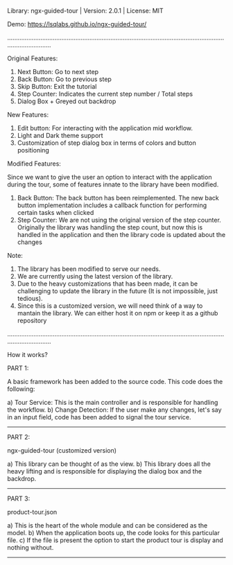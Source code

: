Library: ngx-guided-tour |
Version: 2.0.1 |
License: MIT

Demo: https://lsqlabs.github.io/ngx-guided-tour/

.....................................................................................................................................................

Original Features:

1) Next Button: Go to next step
2) Back Button: Go to previous step
3) Skip Button: Exit the tutorial
4) Step Counter: Indicates the current step number / Total steps
5) Dialog Box + Greyed out backdrop


New Features:

1) Edit button: For interacting with the application mid workflow.
2) Light and Dark theme support
3) Customization of step dialog box in terms of colors and button positioning


Modified Features:

Since we want to give the user an option to interact with the application during the tour, some of features 
innate to the library have been modified. 

1) Back Button: The back button has been reimplemented. The new back button implementation includes a callback 
	function for performing certain tasks when clicked
2) Step Counter: We are not using the original version of the step counter. Originally the library was handling the step count, but now this is
	handled in the application and then the library code is updated about the changes


Note: 

1) The library has been modified to serve our needs. 
2) We are currently using the latest version of the library.
3) Due to the heavy customizations that has been made, it can be challenging to update the library in the future (It is not impossible, just tedious).
4) Since this is a customized version, we will need think of a way to mantain the library. We can either host it on npm or keep it as a github repository

.....................................................................................................................................................

How it works?


PART 1: 

A basic framework has been added to the source code. This code does the following:

a) Tour Service: This is the main controller and is responsible for handling the workflow.
b) Change Detection: If the user make any changes, let's say in an input field, code has been added to signal the tour service.

----------------------------------

PART 2: 

ngx-guided-tour (customized version)

a) This library can be thought of as the view. 
b) This library does all the heavy lifting and is responsible for displaying the dialog box and the backdrop.

----------------------------------

PART 3:

product-tour.json

a) This is the heart of the whole module and can be considered as the model.
b) When the application boots up, the code looks for this particular file. 
c) If the file is present the option to start the product tour is display and nothing without.

----------------------------------



